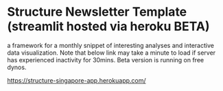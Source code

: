 # Structure Newsletter Template (streamlit hosted via heroku BETA)
a framework for a monthly snippet of interesting analyses and interactive data visualization. Note that below link may take a minute to load if server has experienced inactivity for 30mins. Beta version is running on free dynos. 

https://structure-singapore-app.herokuapp.com/
